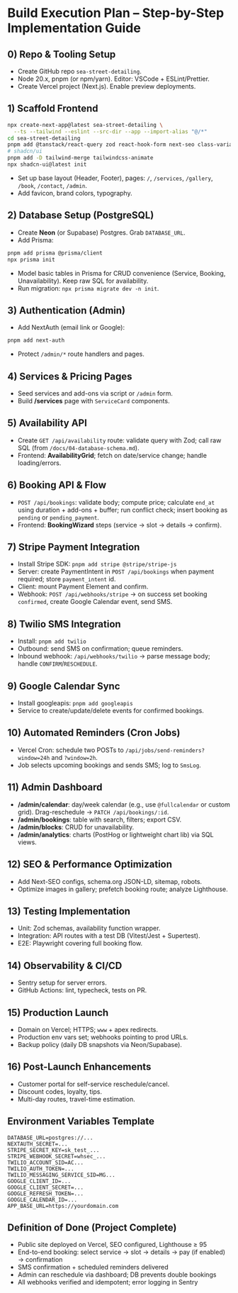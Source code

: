 # Build Execution Plan – Step-by-Step Implementation Guide

## 0) Repo & Tooling Setup
- Create GitHub repo `sea-street-detailing`.
- Node 20.x, pnpm (or npm/yarn). Editor: VSCode + ESLint/Prettier.
- Create Vercel project (Next.js). Enable preview deployments.

## 1) Scaffold Frontend
```bash
npx create-next-app@latest sea-street-detailing \
  --ts --tailwind --eslint --src-dir --app --import-alias "@/*"
cd sea-street-detailing
pnpm add @tanstack/react-query zod react-hook-form next-seo class-variance-authority lucide-react
# shadcn/ui
pnpm add -D tailwind-merge tailwindcss-animate
npx shadcn-ui@latest init
```
- Set up base layout (Header, Footer), pages: `/`, `/services`, `/gallery`, `/book`, `/contact`, `/admin`.
- Add favicon, brand colors, typography.

## 2) Database Setup (PostgreSQL)
- Create **Neon** (or Supabase) Postgres. Grab `DATABASE_URL`.
- Add Prisma:
```bash
pnpm add prisma @prisma/client
npx prisma init
```
- Model basic tables in Prisma for CRUD convenience (Service, Booking, Unavailability). Keep raw SQL for availability.
- Run migration: `npx prisma migrate dev -n init`.

## 3) Authentication (Admin)
- Add NextAuth (email link or Google):
```bash
pnpm add next-auth
```
- Protect `/admin/*` route handlers and pages.

## 4) Services & Pricing Pages
- Seed services and add-ons via script or `/admin` form.
- Build **/services** page with `ServiceCard` components.

## 5) Availability API
- Create `GET /api/availability` route: validate query with Zod; call raw SQL (from `/docs/04-database-schema.md`).
- Frontend: **AvailabilityGrid**; fetch on date/service change; handle loading/errors.

## 6) Booking API & Flow
- `POST /api/bookings`: validate body; compute price; calculate `end_at` using duration + add-ons + buffer; run conflict check; insert booking as `pending` or `pending_payment`.
- Frontend: **BookingWizard** steps (service → slot → details → confirm).

## 7) Stripe Payment Integration
- Install Stripe SDK: `pnpm add stripe @stripe/stripe-js`
- Server: create PaymentIntent in `POST /api/bookings` when payment required; store `payment_intent` id.
- Client: mount Payment Element and confirm.
- Webhook: `POST /api/webhooks/stripe` → on success set booking `confirmed`, create Google Calendar event, send SMS.

## 8) Twilio SMS Integration
- Install: `pnpm add twilio`
- Outbound: send SMS on confirmation; queue reminders.
- Inbound webhook: `/api/webhooks/twilio` → parse message body; handle `CONFIRM`/`RESCHEDULE`.

## 9) Google Calendar Sync
- Install googleapis: `pnpm add googleapis`
- Service to create/update/delete events for confirmed bookings.

## 10) Automated Reminders (Cron Jobs)
- Vercel Cron: schedule two POSTs to `/api/jobs/send-reminders?window=24h` and `?window=2h`.
- Job selects upcoming bookings and sends SMS; log to `SmsLog`.

## 11) Admin Dashboard
- **/admin/calendar**: day/week calendar (e.g., use `@fullcalendar` or custom grid). Drag-reschedule -> `PATCH /api/bookings/:id`.
- **/admin/bookings**: table with search, filters; export CSV.
- **/admin/blocks**: CRUD for unavailability.
- **/admin/analytics**: charts (PostHog or lightweight chart lib) via SQL views.

## 12) SEO & Performance Optimization
- Add Next-SEO configs, schema.org JSON-LD, sitemap, robots.
- Optimize images in gallery; prefetch booking route; analyze Lighthouse.

## 13) Testing Implementation
- Unit: Zod schemas, availability function wrapper.
- Integration: API routes with a test DB (Vitest/Jest + Supertest).
- E2E: Playwright covering full booking flow.

## 14) Observability & CI/CD
- Sentry setup for server errors.
- GitHub Actions: lint, typecheck, tests on PR.

## 15) Production Launch
- Domain on Vercel; HTTPS; `www` + apex redirects.
- Production env vars set; webhooks pointing to prod URLs.
- Backup policy (daily DB snapshots via Neon/Supabase).

## 16) Post-Launch Enhancements
- Customer portal for self-service reschedule/cancel.
- Discount codes, loyalty, tips.
- Multi-day routes, travel-time estimation.

## Environment Variables Template
```env
DATABASE_URL=postgres://...
NEXTAUTH_SECRET=...
STRIPE_SECRET_KEY=sk_test_...
STRIPE_WEBHOOK_SECRET=whsec_...
TWILIO_ACCOUNT_SID=AC...
TWILIO_AUTH_TOKEN=...
TWILIO_MESSAGING_SERVICE_SID=MG...
GOOGLE_CLIENT_ID=...
GOOGLE_CLIENT_SECRET=...
GOOGLE_REFRESH_TOKEN=...
GOOGLE_CALENDAR_ID=...
APP_BASE_URL=https://yourdomain.com
```

## Definition of Done (Project Complete)
- Public site deployed on Vercel, SEO configured, Lighthouse ≥ 95
- End-to-end booking: select service → slot → details → pay (if enabled) → confirmation
- SMS confirmation + scheduled reminders delivered
- Admin can reschedule via dashboard; DB prevents double bookings
- All webhooks verified and idempotent; error logging in Sentry